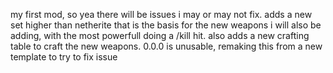 my first mod, so yea there will be issues i may or may not fix. adds a new set higher than netherite that is the basis for the new weapons i will also be adding, with the most powerfull doing a /kill hit. also adds a new crafting table to craft the new weapons.
0.0.0 is unusable, remaking this from a new template to try to fix issue
